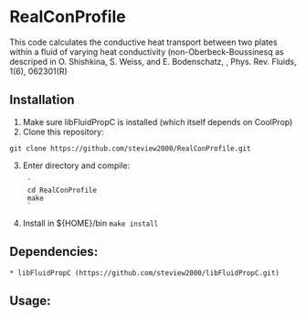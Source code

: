 # RealConProfile

This code calculates the conductive heat transport between two plates within a fluid of varying heat conductivity (non-Oberbeck-Boussinesq
 as descriped in  O. Shishkina, S. Weiss, and E. Bodenschatz, , Phys. Rev. Fluids, 1(6), 062301(R)

## Installation

1. Make sure libFluidPropC is installed (which itself depends on CoolProp)
2. Clone this repository: 

```
git clone https://github.com/steview2000/RealConProfile.git
```

3. Enter directory and compile:

		`
		cd RealConProfile 
		make
		`
4. Install in ${HOME}/bin
		```
		make install
		```
## Dependencies:
	* libFluidPropC (https://github.com/steview2000/libFluidPropC.git)

## Usage: 


